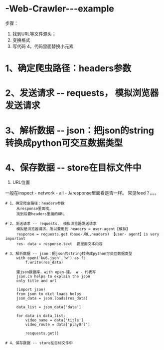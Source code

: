 # -Web-Crawler---example

步骤：

1. 找到URL等文件源头；
2. 变换格式
3. 写代码
4，代码里面替换小元素

# 1、确定爬虫路径：headers参数
# 2、发送请求 -- requests， 模拟浏览器发送请求
# 3、解析数据 -- json：把json的string转换成python可交互数据类型
# 4、保存数据 -- store在目标文件中

1. URL位置

  一般在inspect - network - all - 从response里面看是否一样。
  常见feed？。。。
  
    # 1、确定爬虫路径：headers参数
         从response里面找，
         找到后要headers里面的URL

    # 2、发送请求 -- requests， 模拟浏览器发送请求
         模拟是浏览器请求，所以要用到 headers = user-agent【模拟】
         response = requests.get（base-URL,headers) 【user- agent】is very important
         res- data = response.text  要里面文本内容

    # 3、解析数据 -- json：把json的string转换成python可交互数据类型
         with open('ku6.json','w') as f:
             f.write(res_data)
             
         建json数据库，with open-建， w - 代表写
         json.cn helps to explain the json
         only title and url
         
         (import json)
         from json to dict loads helps
         json_data = json.loads(res_data)
         
         data_list = json_data['data']
         
         for data in data_list:
             video_name = data['title']
             video_route = data['playUrl']
             
             resquests.get()
    
    # 4、保存数据 -- store在目标文件中
